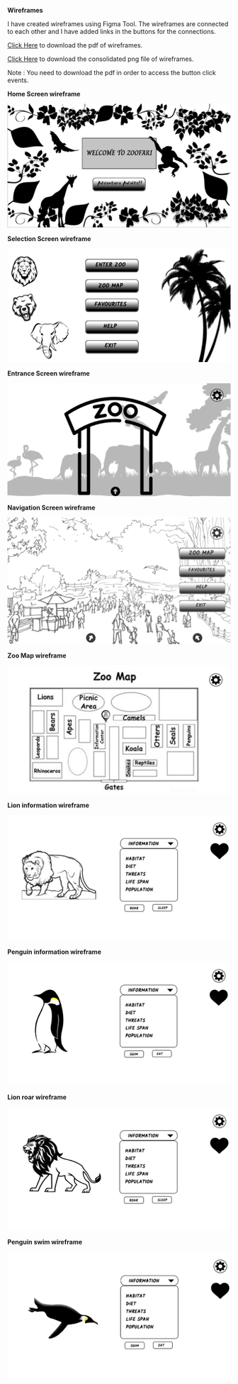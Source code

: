 **Wireframes**

I have created wireframes using Figma Tool. 
The wireframes are connected to each other and I have added links in the buttons for the connections.

<a href="working-mock/PDF wireframes.pdf">Click Here</a> to download the pdf of wireframes.

<a href="working-mock/Zoofari Wireframing.png">Click Here</a> to download the consolidated png file of wireframes.

Note : You need to download the pdf in order to access the button click events.

**Home Screen wireframe**

<img src="mock-images/image1.PNG">

**Selection Screen wireframe**

<img src="mock-images/image2.PNG">

**Entrance Screen wireframe**

<img src="mock-images/image3.PNG">

**Navigation Screen wireframe**

<img src="mock-images/image4.PNG">

**Zoo Map wireframe**

<img src="mock-images/image5.PNG">

**Lion information wireframe**

<img src="mock-images/image6.PNG">

**Penguin information wireframe**

<img src="mock-images/image7.PNG">

**Lion roar wireframe**

<img src="mock-images/image8.PNG">

**Penguin swim wireframe**

<img src="mock-images/image9.PNG">
